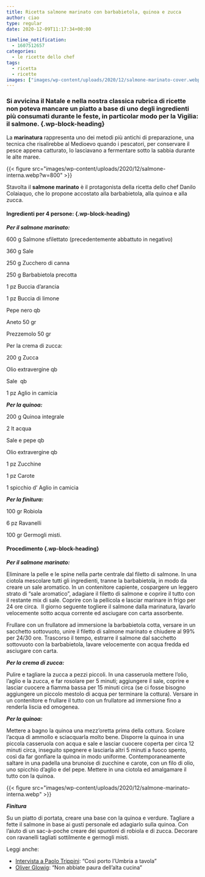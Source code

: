 ```yaml
---
title: Ricetta salmone marinato con barbabietola, quinoa e zucca
author: ciao
type: regular
date: 2020-12-09T11:17:34+00:00

timeline_notification:
  - 1607512657
categories:
  - le ricette dello chef
tags:
  - ricetta
  - ricette
images: ["images/wp-content/uploads/2020/12/salmone-marinato-cover.webp"]
---
```

### Si avvicina il Natale e nella nostra classica rubrica di ricette non poteva mancare un piatto a base di uno degli ingredienti più consumati durante le feste, in particolar modo per la Vigilia: il salmone. {.wp-block-heading}

La **marinatura** rappresenta uno dei metodi più antichi di preparazione, una tecnica che risalirebbe al Medioevo quando i pescatori, per conservare il pesce appena catturato, lo lasciavano a fermentare sotto la sabbia durante le alte maree. 


{{< figure src="images/wp-content/uploads/2020/12/salmone-interna.webp?w=800" >}}


Stavolta il **salmone marinato** è il protagonista della ricetta dello chef Danilo Colaiaquo, che lo propone accostato alla barbabietola, alla quinoa e alla zucca.

#### **Ingredienti per 4 persone:** {.wp-block-heading}

**_Per il salmone marinato:_**

600 g Salmone sfilettato (precedentemente abbattuto in negativo)

360 g Sale&nbsp;

250 g Zucchero di canna

250 g Barbabietola precotta

1 pz Buccia d&#8217;arancia

1 pz Buccia di limone

Pepe nero qb

Aneto 50 gr

Prezzemolo 50 gr

Per la crema di zucca:

200 g Zucca

Olio extravergine qb

Sale&nbsp; qb

1 pz Aglio in camicia

**_Per la quinoa:_**

200 g Quinoa integrale

2 lt acqua&nbsp;

Sale e pepe qb

Olio extravergine qb

1 pz Zucchine

1 pz Carote

1 spicchio d&#8217; Aglio in camicia

**_Per la finitura:_**

100 gr Robiola

6 pz Ravanelli

100 gr Germogli misti.

#### Procedimento {.wp-block-heading}

**_Per il salmone marinato:_**

Eliminare la pelle e le spine nella parte centrale dal filetto di salmone. In una ciotola mescolare tutti gli ingredienti, tranne la barbabietola, in modo da creare un sale aromatico. In un contenitore capiente, cospargere un leggero strato di &#8220;sale aromatico&#8221;, adagiare il filetto di salmone e coprire il tutto con il restante mix di sale. Coprire con la pellicola e lasciar marinare in frigo per 24 ore circa.&nbsp; Il giorno seguente togliere il salmone dalla marinatura, lavarlo velocemente sotto acqua corrente ed asciugare con carta assorbente.

Frullare con un frullatore ad immersione la barbabietola cotta, versare in un sacchetto sottovuoto, unire il filetto di salmone marinato e chiudere al 99% per 24/30 ore. Trascorso il tempo, estrarre il salmone dal sacchetto sottovuoto con la barbabietola, lavare velocemente con acqua fredda ed asciugare con carta.

**_Per la crema di zucca:_**

Pulire e tagliare la zucca a pezzi piccoli. In una casseruola mettere l’olio, l’aglio e la zucca, e far rosolare per 5 minuti; aggiungere il sale, coprire e lasciar cuocere a fiamma bassa per 15 minuti circa (se ci fosse bisogno aggiungere un piccolo mestolo di acqua per terminare la cottura). Versare in un contenitore e frullare il tutto con un frullatore ad immersione fino a renderla liscia ed omogenea.

**_Per la quinoa:_**

Mettere a bagno la quinoa una mezz&#8217;oretta prima della cottura. Scolare l&#8217;acqua di ammollo e sciacquarla molto bene. Disporre la quinoa in una piccola casseruola con acqua e sale e lasciar cuocere coperta per circa 12 minuti circa, inseguito spegnere e lasciarla altri 5 minuti a fuoco spento, così da far gonfiare la quinoa in modo uniforme. Contemporaneamente saltare in una padella una brunoise di zucchine e carote, con un filo di olio, uno spicchio d&#8217;aglio e del pepe. Mettere in una ciotola ed amalgamare il tutto con la quinoa.


{{< figure src="images/wp-content/uploads/2020/12/salmone-marinato-interna.webp" >}}


**_Finitura_**

Su un piatto di portata, creare una base con la quinoa e verdure. Tagliare a fette il salmone in base ai gusti personale ed adagiarlo sulla quinoa. Con l&#8217;aiuto di un sac-à-poche creare dei spuntoni di robiola e di zucca. Decorare con ravanelli tagliati sottilmente e germogli misti.

Leggi anche:

<ul class="wp-block-list">
  <li>
    <a href="https://aleepepe.com/2020/11/16/paolo-trippini-ristorante-intervista/" target="_blank" rel="noreferrer noopener">Intervista a Paolo Trippini</a>: &#8220;Così porto l&#8217;Umbria a tavola&#8221;
  </li>
  <li>
    <a href="https://aleepepe.com/2020/08/10/intervista-oliver-glowig-barrique/" target="_blank" rel="noreferrer noopener">Oliver Glowig</a>: &#8220;Non abbiate paura dell&#8217;alta cucina&#8221;
  </li>
</ul>